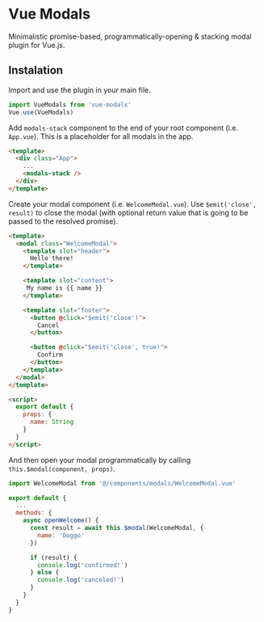 
# Vue Modals
Minimalistic promise-based, programmatically-opening & stacking modal plugin for Vue.js.

## Instalation 
Import and use the plugin in your main file.

```javascript
import VueModals from 'vue-modals'
Vue.use(VueModals)
```

Add `modals-stack` component to the end of your root component (i.e. `App.vue`). This is a placeholder for all modals in the app.

```html
<template>
  <div class="App">
    ...
    <modals-stack />
  </div>
</template>
```

Create your modal component (i.e. `WelcomeModal.vue`). Use `$emit('close', result)` to close the modal (with optional return value that is going to be passed to the resolved promise).

```html
<template>
  <modal class="WelcomeModal">
    <template slot="header">
      Hello there!
    </template>

    <template slot="content">
     My name is {{ name }}
    </template>

    <template slot="footer">
      <button @click="$emit('close')">
        Cancel
      </button>

      <button @click="$emit('close', true)">
        Confirm
      </button>
    </template>
  </modal>
</template>

<script>
  export default {
    props: {
      name: String
    }
  }
</script>
```

And then open your modal programmatically by calling `this.$modal(component, props)`.

```javascript
import WelcomeModal from '@/components/modals/WelcomeModal.vue'

export default {
  ...
  methods: {
    async openWelcome() {
      const result = await this.$modal(WelcomeModal, {
        name: 'Doggo'
      })

      if (result) {
        console.log('confirmed!')
      } else {
        console.log('canceled!')
      }
    }
  }
}
```
